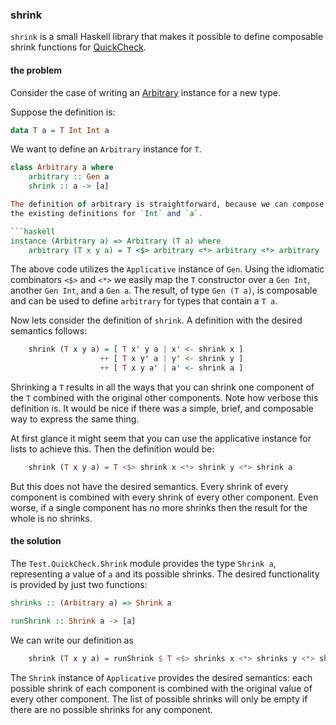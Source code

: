 ### shrink

`shrink` is a small Haskell library that makes it possible to define
composable shrink functions for
[QuickCheck](http://hackage.haskell.org/package/QuickCheck).


#### the problem

Consider the case of writing an
[Arbitrary](http://hackage.haskell.org/package/QuickCheck/docs/Test-QuickCheck-Arbitrary.html)
instance for a new type.

Suppose the definition is:

```haskell
data T a = T Int Int a
```
We want to define an `Arbitrary` instance for `T`.

```haskell
class Arbitrary a where
    arbitrary :: Gen a
    shrink :: a -> [a]

The definition of arbitrary is straightforward, because we can compose
the existing definitions for `Int` and `a`.

```haskell
instance (Arbitrary a) => Arbitrary (T a) where
    arbitrary (T x y a) = T <$> arbitrary <*> arbitrary <*> arbitrary
```

The above code utilizes the `Applicative` instance of `Gen`.
Using the idiomatic combinators `<$>` and `<*>` we easily map the `T`
constructor over a `Gen Int`, another `Gen Int`, and a `Gen a`.
The result, of type `Gen (T a)`, is composable and can be used to define
`arbitrary` for types that contain a `T a`.

Now lets consider the definition of `shrink`. A definition with the
desired semantics follows:

```haskell
    shrink (T x y a) = [ T x' y a | x' <- shrink x ]
                    ++ [ T x y' a | y' <- shrink y ]
                    ++ [ T x y a' | a' <- shrink a ]
```

Shrinking a `T` results in all the ways that you can shrink one component
of the `T` combined with the original other components. Note how verbose
this definition is. It would be nice if there was a simple, brief, and
composable way to express the same thing.

At first glance it might seem that you can use the applicative instance
for lists to achieve this. Then the definition would be:

```haskell
    shrink (T x y a) = T <$> shrink x <*> shrink y <*> shrink a
```

But this does not have the desired semantics. Every shrink of every
component is combined with every shrink of every other component. Even
worse, if a single component has no more shrinks then the result for the
whole is no shrinks.


#### the solution

The `Test.QuickCheck.Shrink` module provides the type `Shrink a`,
representing a value of `a` and its possible shrinks. The desired
functionality is provided by just two functions:

```haskell
shrinks :: (Arbitrary a) => Shrink a

runShrink :: Shrink a -> [a]
```

We can write our definition as

```haskell
    shrink (T x y a) = runShrink $ T <$> shrinks x <*> shrinks y <*> shrinks a
```

The `Shrink` instance of `Applicative` provides the desired semantics: each
possible shrink of each component is combined with the original value of every
other component. The list of possible shrinks will only be empty if there are
no possible shrinks for any component.
